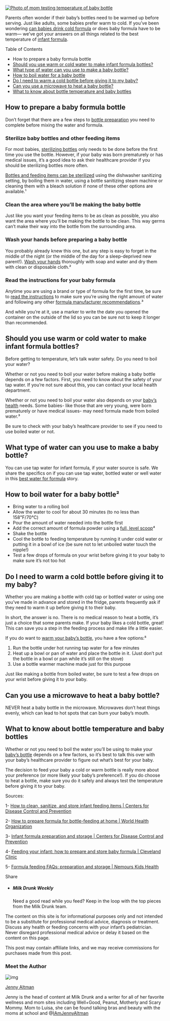 

[![Photo of mom testing temperature of baby bottle](https://zk4bucket.oss-cn-beijing.aliyuncs.com/uPic/iStock-1210165371-768x512-20220914030043499.jpg)](https://milk-drunk.com/wp-content/uploads/2022/01/iStock-1210165371.jpg)

Parents often wonder if their baby’s bottles need to be warmed up before serving. Just like adults, some babies prefer warm to cold. If you’ve been wondering [can babies drink cold formula](https://milk-drunk.com/how-to-make-mix-warm-store-baby-formula-bottle/) or does baby formula have to be warm— we’ve got your answers on all things related to the best temperature of [infant formula](https://www.hibobbie.com/).

Table of Contents

- How to prepare a baby formula bottle
- [Should you use warm or cold water to make infant formula bottles? ](https://milk-drunk.com/does-baby-formula-need-to-be-warm-best-temperature-for-infant-formula/#htoc-should-you-use-warm-or-cold-water-to-make-infant-formula-bottles)
- [What type of water can you use to make a baby bottle?](https://milk-drunk.com/does-baby-formula-need-to-be-warm-best-temperature-for-infant-formula/#htoc-what-type-of-water-can-you-use-to-make-a-baby-bottle)
- [How to boil water for a baby bottle](https://milk-drunk.com/does-baby-formula-need-to-be-warm-best-temperature-for-infant-formula/#htoc-how-to-boil-water-for-a-baby-bottle)
- [Do I need to warm a cold bottle before giving it to my baby?](https://milk-drunk.com/does-baby-formula-need-to-be-warm-best-temperature-for-infant-formula/#htoc-do-i-need-to-warm-a-cold-bottle-before-giving-it-to-my-baby)
- [Can you use a microwave to heat a baby bottle?](https://milk-drunk.com/does-baby-formula-need-to-be-warm-best-temperature-for-infant-formula/#htoc-can-you-use-a-microwave-to-heat-a-baby-bottle)
- [What to know about bottle temperature and baby bottles](https://milk-drunk.com/does-baby-formula-need-to-be-warm-best-temperature-for-infant-formula/#htoc-what-to-know-about-bottle-temperature-and-baby-bottles)

## **How to prepare a baby formula bottle**

Don’t forget that there are a few steps to [bottle preparation](https://milk-drunk.com/essentials-for-bottle-feeding/) you need to complete before mixing the water and formula.

### **Sterilize baby bottles and other feeding items**

For most babies, [sterilizing bottles](https://milk-drunk.com/sterilizing-baby-bottles-best-method/) only needs to be done before the first time you use the bottle. However, if your baby was born prematurely or has medical issues, it’s a good idea to ask their healthcare provider if you should be sterilizing bottles more often.

[Bottles and feeding items can be sterilized](https://www.cdc.gov/healthywater/hygiene/healthychildcare/infantfeeding/cleansanitize.html) using the dishwasher sanitizing setting, by boiling them in water, using a bottle sanitizing steam machine or cleaning them with a bleach solution if none of these other options are available.¹

### **Clean the area where you’ll be making the baby bottle**

Just like you want your feeding items to be as clean as possible, you also want the area where you’ll be making the bottle to be clean. This way germs can’t make their way into the bottle from the surrounding area.

### **Wash your hands before preparing a baby bottle**

You probably already knew this one, but any step is easy to forget in the middle of the night (or the middle of the day for a sleep-deprived new parent!). [Wash your hands](https://www.who.int/foodsafety/publications/micro/PIF_Bottle_en.pdf) thoroughly with soap and water and dry them with clean or disposable cloth.²

### **Read the instructions for your baby formula**

Anytime you are using a brand or type of formula for the first time, be sure to [read the instructions](https://www.cdc.gov/nutrition/infantandtoddlernutrition/formula-feeding/infant-formula-preparation-and-storage.html) to make sure you’re using the right amount of water and following any other [formula manufacturer recommendations](https://milk-drunk.com/10-tips-for-reading-baby-newborn-formula-label/).³ 

And while you’re at it, use a marker to write the date you opened the container on the outside of the lid so you can be sure not to keep it longer than recommended. 

## **Should you use warm or cold water to make infant formula bottles?** 

Before getting to temperature, let’s talk water safety. Do you need to boil your water?

Whether or not you need to boil your water before making a baby bottle depends on a few factors. First, you need to know about the safety of your tap water. If you’re not sure about this, you can contact your local health department.

Whether or not you need to boil your water also depends on your [baby’s health](https://www.cdc.gov/nutrition/infantandtoddlernutrition/formula-feeding/infant-formula-preparation-and-storage.html) needs. Some babies- like those that are very young, were born prematurely or have medical issues- may need formula made from boiled water.³ 

Be sure to check with your baby’s healthcare provider to see if you need to use boiled water or not. 

## What type of water can you use to make a baby bottle?

You can use tap water for infant formula, if your water source is safe. We share the specifics on if you can use tap water, bottled water or well water in this [best water for formula](https://milk-drunk.com/can-you-use-tap-water-for-baby-formula/) story.

## **How to boil water for a baby bottle²** 

- Bring water to a rolling boil
- Allow the water to cool for about 30 minutes (to no less than 158℉/70℃)
- Pour the amount of water needed into the bottle first
- Add the correct amount of formula powder using a [full, level scoop](https://health.clevelandclinic.org/feeding-your-infant-how-to-prepare-and-store-baby-formula/)⁴ 
- Shake the bottle
- Cool the bottle to feeding temperature by running it under cold water or putting it in a bowl of ice (be sure not to let unboiled water touch the nipple!)
- Test a few drops of formula on your wrist before giving it to your baby to make sure it’s not too hot

## **Do I need to warm a cold bottle before giving it to my baby?**

Whether you are making a bottle with cold tap or bottled water or using one you’ve made in advance and stored in the fridge, parents frequently ask if they need to warm it up before giving it to their baby.

In short, the answer is no. There is no medical reason to heat a bottle, it’s just a choice that some parents make. If your baby likes a cold bottle, great! This can save you a step in the feeding process and make life a little easier.

If you do want to [warm your baby’s bottle](https://kidshealth.org/en/parents/formulafeed-storing.html), you have a few options:⁵

1. Run the bottle under hot running tap water for a few minutes
2. Heat up a bowl or pan of water and place the bottle in it. (Just don’t put the bottle in a bowl or pan while it’s still on the stove)
3. Use a bottle warmer machine made just for this purpose

Just like making a bottle from boiled water, be sure to test a few drops on your wrist before giving it to your baby. 

## Can you use a microwave to heat a baby bottle?

NEVER heat a baby bottle in the microwave. Microwaves don’t heat things evenly, which can lead to hot spots that can burn your baby’s mouth. 

## **What to know about bottle temperature and baby bottles**

Whether or not you need to boil the water you’ll be using to make your [baby’s bottle](https://milk-drunk.com/5-formula-feeding-hacks-for-parents-who-need-to-maximize-their-time/) depends on a few factors, so it’s best to talk this over with your baby’s healthcare provider to figure out what’s best for your baby. 

The decision to feed your baby a cold or warm bottle is really more about your preference (or more likely your baby’s preference!). If you do choose to heat a bottle, make sure you do it safely and always test the temperature before giving it to your baby. 

Sources:

1- [How to clean, sanitize, and store infant feeding items | Centers for Disease Control and Prevention](https://www.cdc.gov/healthywater/hygiene/healthychildcare/infantfeeding/cleansanitize.html)

2- [How to prepare formula for bottle-feeding at home | World Health Organization](https://www.who.int/foodsafety/publications/micro/PIF_Bottle_en.pdf)

3- [Infant formula preparation and storage | Centers for Disease Control and Prevention](https://www.cdc.gov/nutrition/infantandtoddlernutrition/formula-feeding/infant-formula-preparation-and-storage.html)

4- [Feeding your infant: how to prepare and store baby formula | Cleveland Clinic](https://health.clevelandclinic.org/feeding-your-infant-how-to-prepare-and-store-baby-formula/)

5- [Formula feeding FAQs: preparation and storage | Nemours Kids Health](https://kidshealth.org/en/parents/formulafeed-storing.html)

Share

- ##### Milk Drunk Weekly

  Need a good read while you feed? Keep in the loop with the top pieces from the Milk Drunk team.

  

  

The content on this site is for informational purposes only and not intended to be a substitute for professional medical advice, diagnosis or treatment. Discuss any health or feeding concerns with your infant’s pediatrician. Never disregard professional medical advice or delay it based on the content on this page.

This post may contain affiliate links, and we may receive commissions for purchases made from this post.

### Meet the Author

![img](https://zk4bucket.oss-cn-beijing.aliyuncs.com/uPic/JENNY_ALTMAN_07_22_14-277_crop2-1-scaled-e1624453701720-20220914030043577.jpg)

[Jenny Altman](https://milk-drunk.com/author/jennybobbie/)

Jenny is the head of content at Milk Drunk and a writer for all of her favorite wellness and mom sites including Well+Good, Peanut, Motherly and Scary Mommy. Mom to Luisa, she can be found talking bras and beauty with the moms at school and @[IAmJennyAltman](https://www.instagram.com/iamjennyaltman/?hl=en“)
